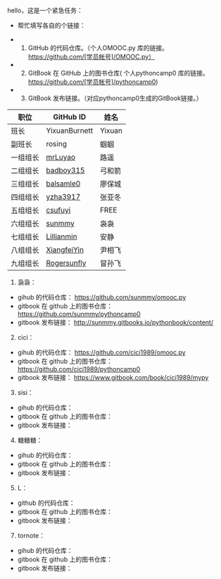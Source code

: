hello，这是一个紧急任务：  
* 帮忙填写各自的个链接：  

> 
- 1. GitHub 的代码仓库。（个人OMOOC.py 库的链接。https://github.com/[学员帐号]/OMOOC.py）  
- 2. GitBook 在 GitHub 上的图书仓库( 个人pythoncamp0 库的链接。https://github.com/[学员帐号]/pythoncamp0)  
- 3. GitBook 发布链接。（对应pythoncamp0生成的GitBook链接。）  




职位 | GitHub ID | 姓名
---- | ---- | ----
班长 | YixuanBurnett | Yixuan
副班长 | rosing | 蝈蝈
一组组长 | [mrLuyao](https://github.com/mrLuyao) | 路遥
二组组长 | [badboy315](https://github.com/badboy315) | 弓和箭
三组组长 | [balsamle0](https://github.com/balsamleo) | 廖保城
四组组长 | [yzha3917](https://github.com/yzha3917) | 张亚冬
五组组长 | [csufuyi](https://github.com/csufuyi) | FREE
六组组长 | [sunmmy](https://github.com/sunmmy) | 袅袅
七组组长 | [Lillianmin](https://github.com/Lillianmin) | 安静
八组组长 | [XiangfeiYin](https://github.com/XiangfeiYin) | 尹相飞
九组组长 | [Rogersunfly](https://github.com/Rogersunfly) | 冒孙飞



1. 袅袅：  
  - gihub 的代码仓库： https://github.com/sunmmy/omooc.py 
  - gitbook 在 github 上的图书仓库：https://github.com/sunmmy/pythoncamp0
  - gitbook 发布链接： http://sunmmy.gitbooks.io/pythonbook/content/ 


2. cici：  
  - gihub 的代码仓库：  https://github.com/cici1989/omooc.py
  - gitbook 在 github 上的图书仓库：  https://github.com/cici1989/pythoncamp0
  - gitbook 发布链接：  https://www.gitbook.com/book/cici1989/mypy

3. sisi：  
  - gihub 的代码仓库：  
  - gitbook 在 github 上的图书仓库：  
  - gitbook 发布链接：  

4. 糖糖糖：  
  - gihub 的代码仓库：  
  - gitbook 在 github 上的图书仓库：  
  - gitbook 发布链接：  

5. L：  
  - github 的代码仓库： 
  - gitbook 在 github 上的图书仓库： 
  - gitbook 发布链接：  

7. tornote：  
  - gihub 的代码仓库：  
  - gitbook 在 github 上的图书仓库： 
  - gitbook 发布链接：  
